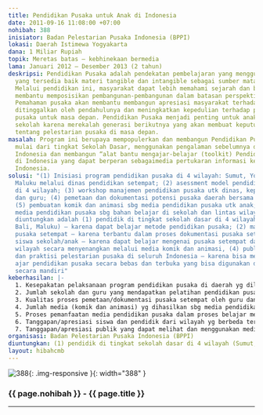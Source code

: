 ```yaml
---
title: Pendidikan Pusaka untuk Anak di Indonesia
date: 2011-09-16 11:08:00 +07:00
nohibah: 388
inisiator: Badan Pelestarian Pusaka Indonesia (BPPI)
lokasi: Daerah Istimewa Yogyakarta
dana: 1 Miliar Rupiah
topik: Meretas batas – kebhinekaan bermedia
lama: Januari 2012 – Desember 2013 (2 tahun)
deskripsi: Pendidikan Pusaka adalah pendekatan pembelajaran yang menggunakan informasi
  yang tersedia baik materi tangible dan intangible sebagai sumber mata ajar dasar.
  Melalui pendidikan ini, masyarakat dapat lebih memahami sejarah dan budaya, sehingga
  membantu memposisikan pembangunan-pembangunan dalam batasan perspektif sejarah.
  Pemahaman pusaka akan membantu membangun apresiasi masyarakat terhadap apa yang
  ditinggalkan oleh pendahulunya dan meningkatkan kepedulian terhadap pentingnya pelestarian
  pusaka untuk masa depan. Pendidikan Pusaka menjadi penting untuk anak-anak/murid
  sekolah karena merekalah generasi berikutnya yang akan membuat keputusan-keputusan
  tentang pelestarian pusaka di masa depan.
masalah: Program ini berupaya mempopulerkan dan membangun Pendidikan Pusaka di Indonesia
  mulai dari tingkat Sekolah Dasar, menggunakan pengalaman sebelumnya di Belanda dan
  Indonesia dan membangun “alat bantu mengajar-belajar (toolkit) Pendidikan Pusaka”
  di Indonesia yang dapat berperan sebagaimedia pertukaran informasi keberagaman pusaka
  Indonesia.
solusi: "(1) Inisiasi program pendidikan pusaka di 4 wilayah: Sumut, Yogyakarta, Bali,
  Maluku melalui dinas pendidikan setempat; (2) asessment model pendidikan pusaka
  di 4 wilayah; (3) workshop manajemen pendidikan pusaka utk dinas, kepala sekolah,
  dan guru; (4) pemetaan dan dokumentasi potensi pusaka daerah bersama guru dan siswa;
  (5) pembuatan komik dan animasi sbg media pendidikan pusaka utk anak; (6) penggunaan
  media pendidikan pusaka sbg bahan belajar di sekolah dan lintas wilayah. Pihak yang
  diuntungkan adalah (1) pendidik di tingkat sekolah dasar di 4 wilayah (Sumut, Yogya,
  Bali, Maluku) – karena dapat belajar metode pendidikan pusaka; (2) masyarakat pelestari
  pusaka setempat – karena terbantu dalam proses dokumentasi pusaka setempat; (3)
  siswa sekolah/anak – karena dapat belajar mengenai pusaka setempat dan pusaka lintas
  wilayah secara menyenangkan melalui media komik dan animasi, (4) publik pemerhati
  dan praktisi pelestarian pusaka di seluruh Indonesia – karena bisa mendapatkan bahan
  ajar pendidikan pusaka secara bebas dan terbuka yang bisa digunakan dan dikembangkan
  secara mandiri"
keberhasilan: |-
  1. Kesepakatan pelaksanaan program pendidikan pusaka di daerah yg dilakukan oleh dinas pendidikan dan sekolah peserta program;
  2. Jumlah sekolah dan guru yang mendapatkan pelatihan pendidikan pusaka;
  3. Kualitas proses pemetaan/dokumentasi pusaka setempat oleh guru dan siswa;
  4. Jumlah media (komik dan animasi) yg dihasilkan sbg media pendidikan pusaka berdasar dokumentasi pusaka setempat;
  5. Proses pemanfaatan media pendidikan pusaka dalam proses belajar mengajar di sekolah;
  6. Tanggapan/apresiasi siswa dan pendidik dari wilayah yg berbeda terhadap media (komik dan animasi) yg dihasilkan dari proses di wilayah program yg lain;
  7. Tanggapan/apresiasi publik yang dapat melihat dan menggunakan media pendidikan pusaka ini secara bebas dan terbuka melalui sistem online
organisasi: Badan Pelestarian Pusaka Indonesia (BPPI)
diuntungkan: (1) pendidik di tingkat sekolah dasar di 4 wilayah (Sumut, Yogya, Bali, Maluku) - karena dapat belajar metode pendidikan pusaka; (2) masyarakat pelestari pusaka setempat - kkarena terbantu dalam proses dokumentasi pusaka setempat; (3) siswa sekolah/anak - karena dapat belajar ttg pusaka setempat dan pusaka lintas wilayah secara menyenangkan melalui media komik dan animasi, (4) publik pemerhati dan praktisi pelestarian pusaka di seluruh Indonesia - karena bisa mendapatkan bahan ajar pendidikan pusaka secara bebas dan terbuka yang bisa digunakan dan dikembangkan secara mandiri
layout: hibahcmb
---
```


![388](/static/img/hibahcmb/388.png){: .img-responsive }{: width="388" }

### {{ page.nohibah }} - {{ page.title }}

---
